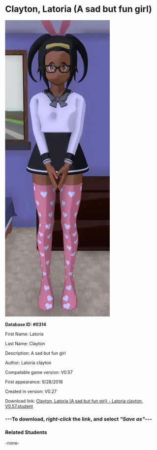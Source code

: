 # Clayton, Latoria (A sad but fun girl)

<img src="../../Files/Images/Clayton, Latoria (A sad but fun girl).png" title="Clayton, Latoria (A sad but fun girl) - Latoria clayton, V0.57">

**Database ID: #0314**

First Name: Latoria

Last Name: Clayton

Description: A sad but fun girl

Author: Latoria clayton

Compatable game version: V0.57

First appearance: 9/28/2018

Created in version: V0.27

Download link: <a href="https://raw.githubusercontent.com/Arbiter1223/Daigaku-Gurashi-Custom-Students/master/Files/Student%20Files/Clayton%2C%20Latoria%20(A%20sad%20but%20fun%20girl)%20-%20Latoria%20clayton%2C%20V0.57.student">Clayton, Latoria (A sad but fun girl) - Latoria clayton, V0.57.student</a>

### ---**To download, _right-click_ the link, and select _"Save as"_**---

### Related Students

-none-
